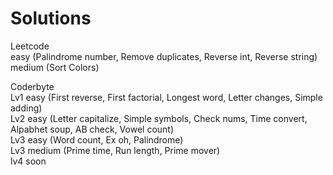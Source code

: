 # Solutions  
Leetcode  
easy (Palindrome number, Remove duplicates, Reverse int, Reverse string)  
medium (Sort Colors)

Coderbyte  
Lv1 easy (First reverse, First factorial, Longest word, Letter changes, Simple adding)  
Lv2 easy (Letter capitalize, Simple symbols, Check nums, Time convert, Alpabhet soup, AB check, Vowel count)  
Lv3 easy (Word count, Ex oh, Palindrome)  
Lv3 medium (Prime time, Run length, Prime mover)  
lv4 soon
